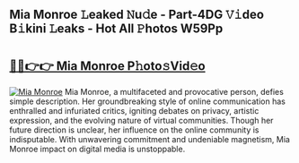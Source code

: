 ## Mia Monroe 𝙻eaked 𝙽u𝚍e - Part-4DG 𝚅𝚒deo B𝚒kini 𝙻eaks - Hot All 𝙿hotos W59Pp

# <h2><a href="http://ld0827g.urlbe.top/?page=Mia+Monroe">🔗🔗👉👉 Mia Monroe P𝚑oto𝚜Vid𝚎o</a></h2>

[![Mia Monroe](https://i.imgur.com/eBuTRDB.gif)](http://ld0827g.urlbe.top/?page=Mia+Monroe)
Mia Monroe, a multifaceted and provocative person, defies simple description. Her groundbreaking style of online communication has enthralled and infuriated critics, igniting debates on privacy, artistic expression, and the evolving nature of virtual communities. Though her future direction is unclear, her influence on the online community is indisputable. With unwavering commitment and undeniable magnetism, Mia Monroe impact on digital media is unstoppable.
